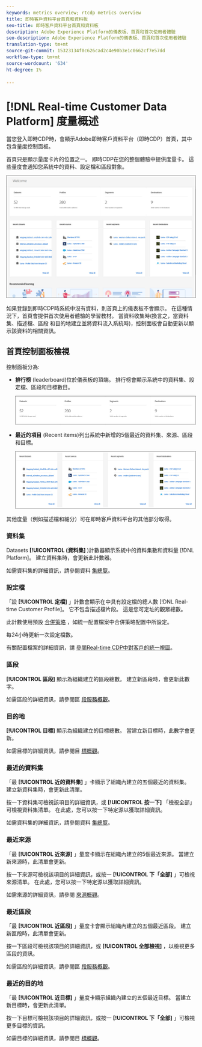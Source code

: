 ```yaml
---
keywords: metrics overview; rtcdp metrics overview
title: 即時客戶資料平台首頁和資料板
seo-title: 即時客戶資料平台首頁和資料板
description: Adobe Experience Platform的儀表板、首頁和首次使用者體驗
seo-description: Adobe Experience Platform的儀表板、首頁和首次使用者體驗
translation-type: tm+mt
source-git-commit: 15323134f0c626cad2c4e90b3e1c0662cf7e57dd
workflow-type: tm+mt
source-wordcount: '634'
ht-degree: 1%

---
```



# [!DNL Real-time Customer Data Platform] 度量概述

當您登入即時CDP時，會顯示Adobe即時客戶資料平台（即時CDP）首頁，其中包含量度控制面板。

首頁只是顯示量度卡片的位置之一。 即時CDP在您的整個體驗中提供度量卡。 這些量度會通知您系統中的資料、設定檔和區段對象。

![image](assets/home2.jpg)

如果登錄到即時CDP時系統中沒有資料，則首頁上的儀表板不會顯示。 在這種情況下，首頁會提供首次使用者體驗的學習教材。 當資料收集時(換言之，當資料集、描述檔、區段 <!--sources-->和目的地建立並將資料流入系統時)，控制面板會自動更新以顯示該資料的相關資訊<!-- in metric cards-->。

## 首頁控制面板檢視

<!--The dashboard shows information in several areas. Each category of information displays for the time range shown beneath the data.-->

控制面板分為<!-- two areas.-->:

* **排行榜** (leaderboard)位於儀表板的頂端。 排行榜會顯示系統中的資料集、設定檔、區段和目標數目。

   ![image](assets/home-leaderboard2.jpg)

<!-- * **Metric cards** display beneath the leaderboard. Metric cards show additional information, such as percentages or trends. Metric cards appear as data is collected.
    ![image](assets/home-metrics.jpg)
Some information is shown in different ways on both the leaderboard and metric cards. -->
* **最近的項目** (Recent items)列出系統中新增的5個最近的資料集、來源、區段和目標。

   ![image](assets/home-recent.jpg)

其他度量（例如描述檔和細分）可在即時客戶資料平台的其他部分取得。

### 資料集

Datasets **[!UICONTROL (資料集]** )計數器顯示系統中的資料集數和資料量 [!DNL Platform]。 建立資料集時，會更新此計數器。

如需資料集的詳細資訊，請參閱資料 [集總覽](../catalog/datasets/overview.md)。

### 設定檔

「設 **[!UICONTROL 定檔]** 」計數會顯示在中具有設定檔的總人數 [!DNL Real-time Customer Profile]。 它不包含描述檔片段。 這是您可定址的觀眾總數。

此計數使用預設 [合併策略](profile/merge-policies.md) ，如統一配置檔案中合併策略配置中所設定。

每24小時更新一次設定檔數。

有關配置檔案的詳細資訊，請 [參閱Real-time CDP中對客戶的統一視圖](profile/profile-overview.md)。

### 區段

**[!UICONTROL 區段]** 顯示為組織建立的區段總數。 建立新區段時，會更新此數字。

如需區段的詳細資訊，請參閱區 [段服務概觀](segmentation/segmentation-overview.md)。

### 目的地

**[!UICONTROL 目標]** 顯示為組織建立的目標總數。 當建立新目標時，此數字會更新。

如需目標的詳細資訊，請參閱目 [標概觀](destinations/destinations-overview.md)。

<!-- ### Successful profile records

In the leaderboard **[!UICONTROL Successful profile records]** shows the total number of records that have been successfully processed into the profile.

There is also a metric card that shows the percentage of successful records. Click **[!UICONTROL View datasets]** to see more details about the profile records. Hover over the colored area of the graph to see additional details:

![image](assets/home-profilerecords-details.PNG)

The number of successful profile records is updated hourly. 

For more information about profiles, see [A unified view of your customer in Real-time CDP](profile/profile-overview.md).

### Total profile records

The **[!UICONTROL Total profile records]** metric card shows the total number of data records enabled to feed into the profiles, and the percentage that are successful, updated once per day. This does not include all data in the data lake, because some data might not be enabled to feed into the profiles.

 Hover over the colored area of the graph to see additional details about the successful profiles:

![image](assets/home-profile-details.PNG)

Click **[!UICONTROL View profiles]** to see more details about the profile records.

For more information about profiles, see [A unified view of your customer in Real-time CDP](profile/profile-overview.md).

For more information about viewing a specific profile, see [Profile viewer](profile/profile-viewer.md).

### Failed profile records

In the leaderboard, **[!UICONTROL Failed profile records]** counts the number of records that failed to process into the profile.

The **[!UICONTROL Failed profile records]** metric card shows this count, and includes a graphical representation that helps you see how failures have trended during the time shown below the graphic. This chart is updated hourly. Click **[!UICONTROL View datasets]** to see more details about the profile records.

The number of failed profile records is updated hourly. -->

### 最近的資料集

「最 **[!UICONTROL 近的資料集]** 」卡顯示了組織內建立的五個最近的資料集。 建立新資料集時，會更新此清單。

按一下資料集可檢視該項目的詳細資訊，或 **[!UICONTROL 按一下]** 「檢視全部」可檢視資料集清單。 在此處，您可以按一下特定源以獲取詳細資訊。

如需資料集的詳細資訊，請參閱資料 [集總覽](../catalog/datasets/overview.md)。

### 最近來源

「最 **[!UICONTROL 近來源]** 」量度卡顯示在組織內建立的5個最近來源。 當建立新來源時，此清單會更新。

按一下來源可檢視該項目的詳細資訊，或按一 **[!UICONTROL 下「全部]** 」可檢視來源清單。 在此處，您可以按一下特定源以獲取詳細資訊。

如需來源的詳細資訊，請參閱 [來源概觀](sources/sources-overview.md)。

### 最近區段

「最 **[!UICONTROL 近區段]** 」量度卡會顯示組織內建立的五個最近區段。 建立新區段時，此清單會更新。

按一下區段可檢視該項目的詳細資訊，或 **[!UICONTROL 全部檢視]** ，以檢視更多區段的資訊。

如需區段的詳細資訊，請參閱區 [段服務概觀](segmentation/segmentation-overview.md)。

### 最近的目的地

「最 **[!UICONTROL 近目標]** 」量度卡顯示組織內建立的五個最近目標。 當建立新目標時，會更新此清單。

按一下目標可檢視該項目的詳細資訊，或按一 **[!UICONTROL 下「全部]** 」可檢視更多目標的資訊。

如需目標的詳細資訊，請參閱目 [標概觀](destinations/destinations-overview.md)。
